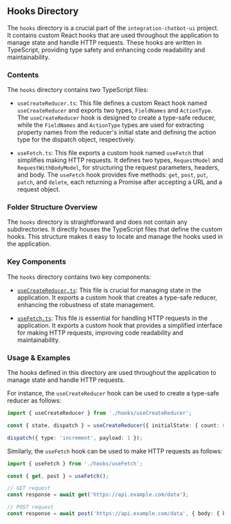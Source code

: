
## Hooks Directory

The `hooks` directory is a crucial part of the `integration-chatbot-ui` project. It contains custom React hooks that are used throughout the application to manage state and handle HTTP requests. These hooks are written in TypeScript, providing type safety and enhancing code readability and maintainability.

### Contents

The `hooks` directory contains two TypeScript files:

- `useCreateReducer.ts`: This file defines a custom React hook named `useCreateReducer` and exports two types, `FieldNames` and `ActionType`. The `useCreateReducer` hook is designed to create a type-safe reducer, while the `FieldNames` and `ActionType` types are used for extracting property names from the reducer's initial state and defining the action type for the dispatch object, respectively.

- `useFetch.ts`: This file exports a custom hook named `useFetch` that simplifies making HTTP requests. It defines two types, `RequestModel` and `RequestWithBodyModel`, for structuring the request parameters, headers, and body. The `useFetch` hook provides five methods: `get`, `post`, `put`, `patch`, and `delete`, each returning a Promise after accepting a URL and a request object.

### Folder Structure Overview

The `hooks` directory is straightforward and does not contain any subdirectories. It directly houses the TypeScript files that define the custom hooks. This structure makes it easy to locate and manage the hooks used in the application.

### Key Components

The `hooks` directory contains two key components:

- [`useCreateReducer.ts`](./hooks/useCreateReducer.ts): This file is crucial for managing state in the application. It exports a custom hook that creates a type-safe reducer, enhancing the robustness of state management.

- [`useFetch.ts`](./hooks/useFetch.ts): This file is essential for handling HTTP requests in the application. It exports a custom hook that provides a simplified interface for making HTTP requests, improving code readability and maintainability.

### Usage & Examples

The hooks defined in this directory are used throughout the application to manage state and handle HTTP requests.

For instance, the `useCreateReducer` hook can be used to create a type-safe reducer as follows:

```typescript
import { useCreateReducer } from './hooks/useCreateReducer';

const { state, dispatch } = useCreateReducer({ initialState: { count: 0 } });

dispatch({ type: 'increment', payload: 1 });
```

Similarly, the `useFetch` hook can be used to make HTTP requests as follows:

```typescript
import { useFetch } from './hooks/useFetch';

const { get, post } = useFetch();

// GET request
const response = await get('https://api.example.com/data');

// POST request
const response = await post('https://api.example.com/data', { body: { key: 'value' } });
```

